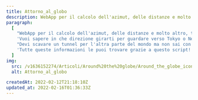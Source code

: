 ```yaml
---
title: Attorno_al_globo
description: WebApp per il calcolo dell'azimut, delle distanze e molto altro, tra luoghi geografici del mondo. Le rotte attorno al globo possono essere molto sorprendenti talvolta. Accedi al portale e incomincia a scoprile anche tu!
paragraph:
  [
    "WebApp per il calcolo dell'azimut, delle distanze e molto altro, tra luoghi geografici del mondo.<br>",
    'Vuoi sapere in che direzione girarti per guardare verso Tokyo o NewYork?',
    "Devi scavare un tunnel per l'altra parte del mondo ma non sai con che inclinazione scavare?",
    'Tutte queste informazioni le puoi trovare grazie a questo script! Che aspetti allora? <b>Accedi al portale e inizia a scoprire nuove rotte sorprendendi in giro per il globo :)</b>',
  ]
img:
  src: /v1636152274/Articoli/Around%20the%20globe/Around_the_globe_icon.jpg
  alt: Attorno_al_globo

createdAt: 2022-02-12T21:18:10Z
updated_at: 2022-02-16T01:36:33Z
---
```

